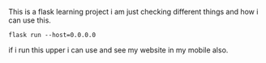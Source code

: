 This is a flask learning project i am just checking different things and how i can use this.

```
flask run --host=0.0.0.0
```

if i run this upper i can use and see my website in my mobile also.